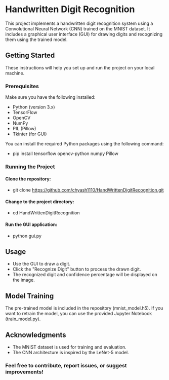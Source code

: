 # Handwritten Digit Recognition

This project implements a handwritten digit recognition system using a Convolutional Neural Network (CNN) trained on the MNIST dataset. It includes a graphical user interface (GUI) for drawing digits and recognizing them using the trained model.

## Getting Started

These instructions will help you set up and run the project on your local machine.

### Prerequisites

Make sure you have the following installed:
- Python (version 3.x)
- TensorFlow
- OpenCV
- NumPy
- PIL (Pillow)
- Tkinter (for GUI)

You can install the required Python packages using the following command:
- pip install tensorflow opencv-python numpy Pillow

### Running the Project

#### Clone the repository:
- git clone https://github.com/chyash1110/HandWrittenDigitRecognition.git

#### Change to the project directory:
- cd HandWrittenDigitRecognition

#### Run the GUI application:
- python gui.py

## Usage

- Use the GUI to draw a digit.
- Click the "Recognize Digit" button to process the drawn digit.
- The recognized digit and confidence percentage will be displayed on the image.

## Model Training

The pre-trained model is included in the repository (mnist_model.h5). If you want to retrain the model, you can use the provided Jupyter Notebook (train_model.py).

## Acknowledgments

- The MNIST dataset is used for training and evaluation.
- The CNN architecture is inspired by the LeNet-5 model.

### Feel free to contribute, report issues, or suggest improvements!
